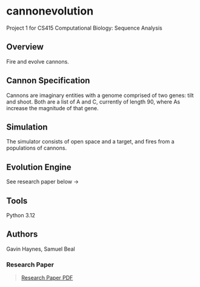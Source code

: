 # cannonevolution
Project 1 for CS415 Computational Biology: Sequence Analysis
## Overview
Fire and evolve cannons.
## Cannon Specification
Cannons are imaginary entities with a genome comprised of two genes: tilt and shoot. Both are a list of A and C, currently of length 90, where As increase the magnitude of that gene.
## Simulation
The simulator consists of open space and a target, and fires from a populations of cannons.
## Evolution Engine 
See research paper below ->
## Tools
Python 3.12
## Authors
Gavin Haynes,
Samuel Beal 

### Research Paper
> [Research Paper PDF](https://github.com/gavinsh32/cannonevolution/blob/73e350f08c9680070c818b07addca7a32ede586b/cs455-project-1.pdf)
